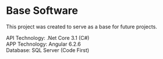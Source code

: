 # Base Software

This project was created to serve as a base for future projects.

API Technology: .Net Core 3.1 (C#) <br/>
APP Technology: Angular 6.2.6 <br/>
Database: SQL Server (Code First) <br/>